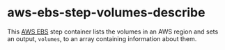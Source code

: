 # aws-ebs-step-volumes-describe

This [AWS EBS](https://aws.amazon.com/ebs/) step container lists the volumes
in an AWS region and sets an output, `volumes`, to an array containing
information about them.
